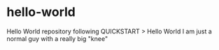 # hello-world
Hello World repository following QUICKSTART > Hello World
I am just a normal guy with a really big "knee"
